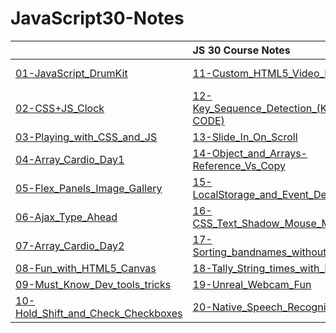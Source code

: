 # JavaScript30-Notes


|                    |JS 30 Course Notes |                    |
| :---               |:---         |          :---       |
| [01-JavaScript_DrumKit](/01-JavaScript_DrumKit/README.md)          |  [11-Custom_HTML5_Video_Player](/11-Custom_HTML5_Video_Player/README.md)       |    [21-Geolocation_based_Speedometer_and_Compass](/21-Geolocation_based_Speedometer_and_Compass/README.md)       |
| [02-CSS+JS_Clock](/02-CSS+JS_Clock/README.md)          |  [12-Key_Sequence_Detection_(KONAMI-CODE)](/12-Key_Sequence_Detection_(KONAMI-CODE)/README.md)       |    [22-Follow_along_Links](/22-Follow_along_Links/README.md)       |
| [03-Playing_with_CSS_and_JS](/03-Playing_with_CSS_and_JS/README.md)          |  [13-Slide_In_On_Scroll](/13-Slide_In_On_Scroll/README.md)       |    [23-Speech_Synthesis](/23-Speech_Synthesis/README.md)       |
| [04-Array_Cardio_Day1](/04-Array_Cardio_Day1/README.md)          |  [14-Object_and_Arrays-Reference_Vs_Copy](/14-Object_and_Arrays-Reference_Vs_Copy/README.md)       |    [24-Sticky_Nav](/24-Sticky_Nav/README.md)       |
| [05-Flex_Panels_Image_Gallery](/05-Flex_Panels_Image_Gallery/README.md)          |  [15-LocalStorage_and_Event_Delegation](/15-LocalStorage_and_Event_Delegation/README.md)       |    [25-Event_Capture_Propagation_Bubbling_and_once](/25-Event_Capture_Propagation_Bubbling_and_once/README.md)       |
| [06-Ajax_Type_Ahead](/06-Ajax_Type_Ahead/README.md)          |  [16-CSS_Text_Shadow_Mouse_Move_Effect](/16-CSS_Text_Shadow_Mouse_Move_Effect/README.md)       |    [26-Stripe_Follow_along_Dropdown](/26-Stripe_Follow_along_Dropdown/README.md)       |
| [07-Array_Cardio_Day2](/07-Array_Cardio_Day2/README.md)          |  [17-Sorting_bandnames_without_Articles](/17-Sorting_bandnames_without_Articles/README.md)       |    [27-Click_and_Drag_to_Scroll](/27-Click_and_Drag_to_Scroll/README.md)       |
| [08-Fun_with_HTML5_Canvas](/08-Fun_with_HTML5_Canvas/README.md)          |  [18-Tally_String_times_with_Reduce](/18-Tally_String_times_with_Reduce/README.md)       |    [28-Video_Speed_Controller_UI](/28-Video_Speed_Controller_UI/README.md)       |
| [09-Must_Know_Dev_tools_tricks](/09-Must_Know_Dev_tools_tricks/README.md)          |  [19-Unreal_Webcam_Fun](/19-Unreal_Webcam_Fun/README.md)       |    [29-Countdown_Clock](/29-Countdown_Clock/README.md)       |
| [10-Hold_Shift_and_Check_Checkboxes](/10-Hold_Shift_and_Check_Checkboxes/README.md)         |  [20-Native_Speech_Recognition](/20-Native_Speech_Recognition/README.md)       |    [30-Whack_a_mole_game](/30-Whack_a_mole_game/README.md)       |